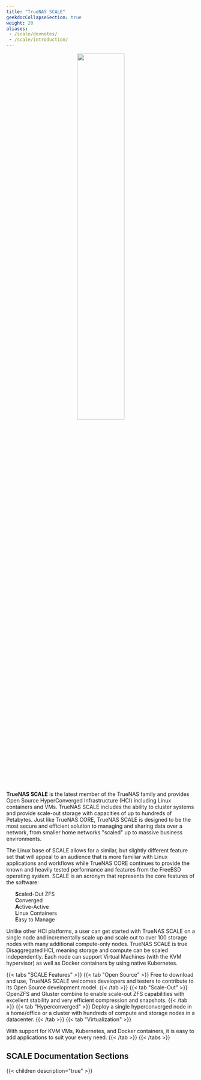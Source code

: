 ```yaml
---
title: "TrueNAS SCALE"
geekdocCollapseSection: true
weight: 20
aliases:
 - /scale/devnotes/
 - /scale/introduction/
---
```

<p style="text-align:center;">
<img src="/images/truenas_scale-logo-full-color-rgb.png" style="width:50%;">
</p>

**TrueNAS SCALE** is the latest member of the TrueNAS family and provides Open Source HyperConverged Infrastructure (HCI) including Linux containers and VMs.
TrueNAS SCALE includes the ability to cluster systems and provide scale-out storage with capacities of up to hundreds of Petabytes.
Just like TrueNAS CORE, TrueNAS SCALE is designed to be the most secure and efficient solution to managing and sharing data over a network, from smaller home networks "scaled" up to massive business environments.

The Linux base of SCALE allows for a similar, but slightly different feature set that will appeal to an audience that is more familiar with Linux applications and workflows while TrueNAS CORE continues to provide the known and heavily tested performance and features from the FreeBSD operating system.
SCALE is an acronym that represents the core features of the software:

<ul style="list-style: none;">
	<li><b>S</b>caled-Out ZFS</li>
	<li><b>C</b>onverged</li>
	<li><b>A</b>ctive-Active</li>
	<li><b>L</b>inux Containers</li>
	<li><b>E</b>asy to Manage</li>
</ul>

Unlike other HCI platforms, a user can get started with TrueNAS SCALE on a single node and incrementally scale up and scale out to over 100 storage nodes with many additional compute-only nodes.
TrueNAS SCALE is true Disaggregated HCI, meaning storage and compute can be scaled independently.
Each node can support Virtual Machines (with the KVM hypervisor) as well as Docker containers by using native Kubernetes.

{{< tabs "SCALE Features" >}}
{{< tab "Open Source" >}}
Free to download and use, TrueNAS SCALE welcomes developers and testers to contribute to its Open Source development model.
{{< /tab >}}
{{< tab "Scale-Out" >}}
OpenZFS and Gluster combine to enable scale-out ZFS capabilities with excellent stability and very efficient compression and snapshots.
{{< /tab >}}
{{< tab "Hyperconverged" >}}
Deploy a single hyperconverged node in a home/office or a cluster with hundreds of compute and storage nodes in a datacenter.
{{< /tab >}}
{{< tab "Virtualization" >}}

With support for KVM VMs, Kubernetes, and Docker containers, it is easy to add applications to suit your every need.
{{< /tab >}}
{{< /tabs >}}

## SCALE Documentation Sections

{{< children description="true" >}}
